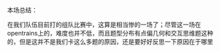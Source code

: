 本场总结：



在我们队伍目前打的组队比赛中，这算是相当惨的一场了；尽管这一场在opentrains上的，难度也并不低，而且题型分布有点偏几何和交互思维题这种的，但是这并不是我们卡这么多题的原因，还是要好好反思一下原因在于哪里

